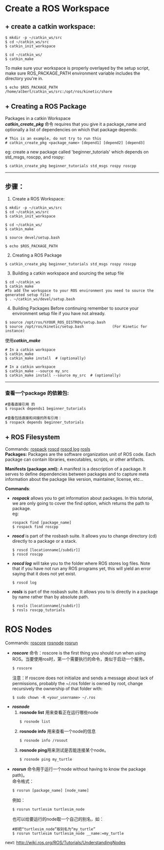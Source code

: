 
# Create a ROS Workspace
## + create a catkin workspace: 
```
$ mkdir -p ~/catkin_ws/src
$ cd ~/catkin_ws/src
$ catkin_init_workspace
```
```
$ cd ~/catkin_ws/
$ catkin_make
```
To make sure your workspace is properly overlayed by the setup script, make sure ROS_PACKAGE_PATH environment variable includes the directory you're in. 
```
$ echo $ROS_PACKAGE_PATH
/home/albert/catkin_ws/src:/opt/ros/kinetic/share
```

## + Creating a ROS Package
Packages in a catkin Workspace       
***catkin_create_pkg*** 命令 requires that you give it a package_name and optionally a list of dependencies on which that package depends:     
```
# This is an example, do not try to run this
# catkin_create_pkg <package_name> [depend1] [depend2] [depend3]
```
eg: create a new package called 'beginner_tutorials' which depends on std_msgs, roscpp, and rospy:
```
$ catkin_create_pkg beginner_tutorials std_msgs rospy roscpp
```

----
## **步骤：**
1. Create a ROS Workspace:
```
$ mkdir -p ~/catkin_ws/src
$ cd ~/catkin_ws/src
$ catkin_init_workspace

$ cd ~/catkin_ws/
$ catkin_make

$ source devel/setup.bash

$ echo $ROS_PACKAGE_PATH
```
2. Creating a ROS Package
```
$ catkin_create_pkg beginner_tutorials std_msgs rospy roscpp
```
3. Building a catkin workspace and sourcing the setup file
```
$ cd ~/catkin_ws
$ catkin_make
#To add the workspace to your ROS environment you need to source the generated setup file: 
$ . ~/catkin_ws/devel/setup.bash
```
4. Building Packages
Before continuing remember to source your environment setup file if you have not already.   
```
$ source /opt/ros/%YOUR_ROS_DISTRO%/setup.bash
$ source /opt/ros/kinetic/setup.bash             (For Kinetic for instance)
```
使用***catkin_make***
```
# In a catkin workspace
$ catkin_make
$ catkin_make install  # (optionally)
```
```
# In a catkin workspace
$ catkin_make --source my_src
$ catkin_make install --source my_src  # (optionally)
```
----

### 查看一个package 的依赖包: 
```
#查看直接引用 的
$ rospack depends1 beginner_tutorials 

#查看包括直接和间接的所有引用：
$ rospack depends beginner_tutorials
```


## + ROS Filesystem
Commands: [rospack](#rospack)    [roscd](#roscd)  [roscd log](#roscdlog)    [rosls](#rosls)     
**Packages:** Packages are the software organization unit of ROS code. Each package can contain libraries, executables, scripts, or other artifacts.

**Manifests (package.xml):** A manifest is a description of a package. It serves to define dependencies between packages and to capture meta information about the package like version, maintainer, license, etc...

**Commands**:

- ***<span id="rospack">rospack</span>*** allows you to get information about packages. In this tutorial, we are only going to cover the find option, which returns the path to package.  
    eg:
     ```
    rospack find [package_name]
    $ rospack find roscpp
    ```
- ***<span id="roscd">roscd<span/>*** is part of the rosbash suite. It allows you to change directory (cd) directly to a package or a stack.        
    ```
    $ roscd [locationname[/subdir]]
    $ roscd roscpp
    ```
- ***<span id="roscdlog">roscd log</span>*** will take you to the folder where ROS stores log files. Note that if you have not run any ROS programs yet, this will yield an error saying that it does not yet exist.
    ```
    $ roscd log
    ```      
- ***<span id="rosls">rosls</span>*** is part of the rosbash suite. It allows you to ls directly in a package by name rather than by absolute path.     
    ```
    $ rosls [locationname[/subdir]]
    $ rosls roscpp_tutorials
    ```

# ROS Nodes
 Commands: [roscore](#roscore)     [rosnode](#rosnode)        [rosrun](#rosrun)
+ ***<span id="roscore">roscore</span>*** 命令：roscore is the first thing you should run when using ROS。当要使用ros时，第一个需要执行的命令，类似于启动一个服务。
    ```
    $ roscore
    ```  
    注意：If roscore does not initialize and sends a message about lack of permissions, probably the ~/.ros folder is owned by root, change recursively the ownership of that folder with: 
    ```
    $ sudo chown -R <your_username> ~/.ros
    ```
+ ***<span id="rosnode">rosnode</span>***     
    1. **rosnode list** 用来查看正在运行哪些node
        ```
        $ rosnode list
        ```
    2. **rosnode info** 用来查看一个node的信息
        ```
        $ rosnode info /rosout
        ```
    3. **rosnode ping**用来测试是否能连接某个node。
        ```
        $ rosnode ping my_turtle
        ```
+ ***<span id="rosrun">rosrun</span>*** 命令用于运行一个node without having to know the package path)。   
    命令格式：
    ```
    $ rosrun [package_name] [node_name]
    ```
    例如： 
    ```
    $ rosrun turtlesim turtlesim_node
    ```
    也可以给要运行的node取一个自己的别名，如：
    ```
    #即把“turtlesim_node”取别名为“my_turtle”
    $ rosrun turtlesim turtlesim_node __name:=my_turtle
    ```
 

next: http://wiki.ros.org/ROS/Tutorials/UnderstandingNodes